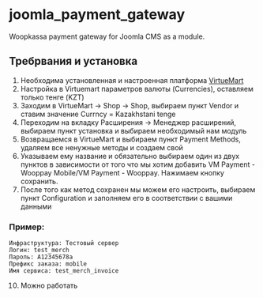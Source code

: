 # joomla_payment_gateway
Woopkassa payment gateway for Joomla CMS as a module.
## Требрвания и установка
1. Необходима установленная и настроенная платформа [VirtueMart](https://virtuemart.net/downloads)
2. Настройка в Virtuemart параметров валюты (Currencies), оставляем только тенге (KZT)
3. Заходим в VirtueMart -> Shop -> Shop, выбираем пункт Vendor и ставим значение Currncy = Kazakhstani tenge
4. Переходим на вкладку Расширения -> Менеджер расширений, выбираем пункт установка и выбираем необходимый нам модуль
5. Возвращаемся в VirtueMart и выбираем пункт Payment Methods, удаляем все ненужные методы и создаем свой
6. Указываем ему название и обязательно выбираем один из двух пунктов в зависимости от того что мы хотим добавить VM Payment - Wooppay Mobile/VM Payment - Wooppay. Нажимаем кнопку сохранить.
7. После того как метод сохранен мы можем его настроить, выбираем пункт Configuration и заполняем его в соответствии с вашими данными
### Пример:
```
Инфраструктура: Тестовый сервер
Логин: test_merch
Пароль: A12345678a
Префикс заказа: mobile
Имя сервиса: test_merch_invoice
```

10. Можно работать

